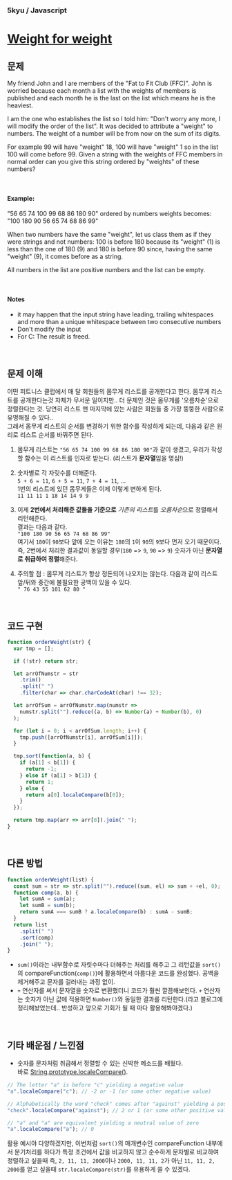 ### 5kyu / Javascript

# [Weight for weight](https://www.codewars.com/kata/weight-for-weight/javascript)

## 문제

My friend John and I are members of the "Fat to Fit Club (FFC)". John is worried because each month a list with the weights of members is published and each month he is the last on the list which means he is the heaviest.

I am the one who establishes the list so I told him: "Don't worry any more, I will modify the order of the list". It was decided to attribute a "weight" to numbers. The weight of a number will be from now on the sum of its digits.

For example 99 will have "weight" 18, 100 will have "weight" 1 so in the list 100 will come before 99. Given a string with the weights of FFC members in normal order can you give this string ordered by "weights" of these numbers?

<br />

#### Example:

"56 65 74 100 99 68 86 180 90" ordered by numbers weights becomes: "100 180 90 56 65 74 68 86 99"

When two numbers have the same "weight", let us class them as if they were strings and not numbers: 100 is before 180 because its "weight" (1) is less than the one of 180 (9) and 180 is before 90 since, having the same "weight" (9), it comes before as a string.

All numbers in the list are positive numbers and the list can be empty.

<br />

#### Notes

- it may happen that the input string have leading, trailing whitespaces and more than a unique whitespace between two consecutive numbers
- Don't modify the input
- For C: The result is freed.

<br />

## 문제 이해

어떤 피트니스 클럽에서 매 달 회원들의 몸무게 리스트를 공개한다고 한다. 몸무게 리스트를 공개한다는것 자체가 무서운 일이지만.. 더 문제인 것은 몸무게를 '오름차순'으로 정렬한다는 것. 당연히 리스트 맨 마지막에 있는 사람은 회원들 중 가장 뚱뚱한 사람으로 유명해질 수 있다..  
그래서 몸무게 리스트의 순서를 변경하기 위한 함수를 작성하게 되는데, 다음과 같은 원리로 리스트 순서를 바꿔주면 된다.

1. 몸무게 리스트는 `"56 65 74 100 99 68 86 180 90"`과 같이 생겼고, 우리가 작성할 함수는 이 리스트를 인자로 받는다. (리스트가 **문자열**임을 명심!)

2. 숫자별로 각 자릿수를 더해준다.  
   `5 + 6 = 11`, `6 + 5 = 11`, `7 + 4 = 11`, ...  
   1번의 리스트에 있던 몸무게들은 이제 이렇게 변하게 된다.  
   `11 11 11 1 18 14 14 9 9`

3. 이제 **2번에서 처리해준 값들을 기준으로** *기존의 리스트*를 *오름차순*으로 정렬해서 리턴해준다.  
   결과는 다음과 같다.  
   `"100 180 90 56 65 74 68 86 99"`  
   여기서 `180`이 `90`보다 앞에 오는 이유는 `180`의 `1`이 `90`의 `9`보다 먼저 오기 때문이다.
   즉, 2번에서 처리한 결과값이 동일할 경우(`180` => `9`, `90` => `9`) 숫자가 아닌 **문자열로 취급하여 정렬**해준다.

4. 주의할 점 : 몸무게 리스트가 항상 정돈되어 나오지는 않는다. 다음과 같이 리스트 앞/뒤와 중간에 불필요한 공백이 있을 수 있다.  
   `" 76 43 55 101 62 80 "`

<br />

## 코드 구현

```javascript
function orderWeight(str) {
  var tmp = [];

  if (!str) return str;

  let arrOfNumstr = str
    .trim()
    .split(" ")
    .filter(char => char.charCodeAt(char) !== 32);

  let arrOfSum = arrOfNumstr.map(numstr =>
    numstr.split("").reduce((a, b) => Number(a) + Number(b), 0)
  );

  for (let i = 0; i < arrOfSum.length; i++) {
    tmp.push([arrOfNumstr[i], arrOfSum[i]]);
  }

  tmp.sort(function(a, b) {
    if (a[1] < b[1]) {
      return -1;
    } else if (a[1] > b[1]) {
      return 1;
    } else {
      return a[0].localeCompare(b[0]);
    }
  });

  return tmp.map(arr => arr[0]).join(" ");
}
```

<br />

## 다른 방법

```javascript
function orderWeight(list) {
  const sum = str => str.split("").reduce((sum, el) => sum + +el, 0);
  function comp(a, b) {
    let sumA = sum(a);
    let sumB = sum(b);
    return sumA === sumB ? a.localeCompare(b) : sumA - sumB;
  }
  return list
    .split(" ")
    .sort(comp)
    .join(" ");
}
```

- `sum()`이라는 내부함수로 자릿수마다 더해주는 처리를 해주고 그 리턴값을 `sort()`의 compareFunction(`comp()`)에 활용하면서 아름다운 코드를 완성했다. 공백을 제거해주고 문자를 걸러내는 과정 없이.
- `+` 연산자를 써서 문자열을 숫자로 변환했더니 코드가 훨씬 깔끔해보인다. `+` 연산자는 숫자가 아닌 값에 적용하면 `Number()`와 동일한 결과를 리턴한다.(라고 블로그에 정리해놨었는데.. 반성하고 앞으로 기회가 될 때 마다 활용해봐야겠다.)

<br />

## 기타 배운점 / 느낀점

- 숫자를 문자처럼 취급해서 정렬할 수 있는 신박한 메소드를 배웠다.  
  바로 [String.prototype.localeCompare()](https://developer.mozilla.org/ko/docs/Web/JavaScript/Reference/Global_Objects/String/localeCompare).

```javascript
// The letter "a" is before "c" yielding a negative value
"a".localeCompare("c"); // -2 or -1 (or some other negative value)

// Alphabetically the word "check" comes after "against" yielding a positive value
"check".localeCompare("against"); // 2 or 1 (or some other positive value)

// "a" and "a" are equivalent yielding a neutral value of zero
"a".localeCompare("a"); // 0
```

활용 예시야 다양하겠지만, 이번처럼 `sort()`의 매개변수인 compareFunction 내부에서 분기처리를 하다가 특정 조건에서 값을 비교하지 않고 순수하게 문자별로 비교하여 정렬하고 싶을때 즉, `2, 11, 11, 2000`이나 `2000, 11, 11, 2`가 아닌 `11, 11, 2, 2000`를 얻고 싶을때 `str.localeCompare(str)`를 유용하게 쓸 수 있겠다.
